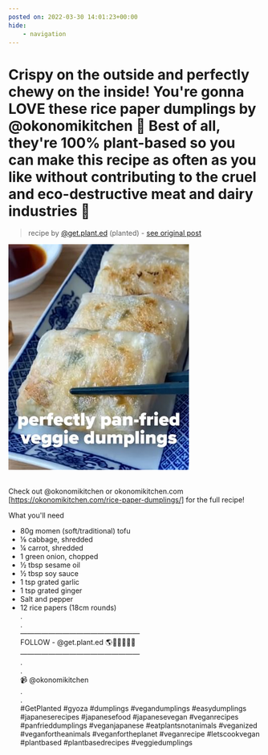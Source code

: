 ```yaml
---
posted on: 2022-03-30 14:01:23+00:00
hide:
    - navigation
---
```


# Crispy on the outside and perfectly chewy on the inside! You're gonna LOVE these rice paper dumplings by @okonomikitchen 🥟 Best of all, they're 100% plant-based so you can make this recipe as often as you like without contributing to the cruel and eco-destructive meat and dairy industries 🙌 

> recipe by [@get.plant.ed](https://www.instagram.com/get.plant.ed/) 
(planted) - [see original post](https://instagram.com/p/CbuwYp9hQey)

![](../img/get.plant.ed_30-03-2022_1403.png)

⁣  
Check out @okonomikitchen or okonomikitchen.com [https://okonomikitchen.com/rice-paper-dumplings/] for the full recipe!  
  
What you'll need   
- 80g momen (soft/traditional) tofu ⁣  
- ⅛ cabbage, shredded ⁣  
- ¼ carrot, shredded⁣  
- 1 green onion, chopped⁣  
- ½ tbsp sesame oil⁣  
- ½ tbsp soy sauce⁣  
- 1 tsp grated garlic⁣  
- 1 tsp grated ginger⁣  
- Salt and pepper⁣  
- 12 rice papers (18cm rounds)⁣  
.  
.  
—————————————————  
FOLLOW - @get.plant.ed 🌎💪💪🏾💪🏼  
—————————————————  
.  
.  
📹 @okonomikitchen  
.  
.  
\#GetPlanted \#gyoza \#dumplings \#vegandumplings \#easydumplings \#japaneserecipes \#japanesefood  \#japanesevegan \#veganrecipes \#panfrieddumplings \#veganjapanese \#eatplantsnotanimals \#veganized \#veganfortheanimals \#veganfortheplanet \#veganrecipe \#letscookvegan \#plantbased \#plantbasedrecipes \#veggiedumplings   